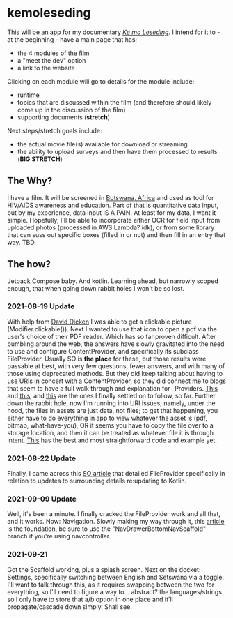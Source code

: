 # kemoleseding

This will be an app for my documentary [_Ke mo Leseding_](https://www.kemoleseding.com). I intend for it to - at the beginning - have a main page that has:
- the 4 modules of the film
- a "meet the dev" option
- a link to the website

Clicking on each module will go to details for the module include:
- runtime
- topics that are discussed within the film (and therefore should likely come up in the discussion of the film)
- supporting documents (__stretch__)

Next steps/stretch goals include:
- the actual movie file(s) available for download or streaming
- the ability to upload surveys and then have them processed to results (__BIG STRETCH__)

## The Why?

I have a film. It will be screened in <a href= "https://www.google.com/maps/place/Botswana/@-22.3223124,22.4436813,7z/data=!3m1!4b1!4m5!3m4!1s0x1ea44321d1452211:0xf1647c2a8715af7b!8m2!3d-22.328474!4d24.684866"  target= "_blank" >Botswana, Africa</a> and used as tool for HIV/AIDS awareness and education. Part of that is quantitative data input, but by my experience, data input IS A PAIN. At least for my data, I want it simple. Hopefully, I'll be able to incorporate either OCR for field input from uploaded photos (processed in AWS Lambda? idk), or from some library that can suss out specific boxes (filled in or not) and then fill in an entry that way. TBD.

## The how?

Jetpack Compose baby. And kotlin. Learning ahead, but narrowly scoped enough, that when going down rabbit holes I won't be so lost.

### 2021-08-19 Update

With help from [David Dicken](https://github.com/daviddicken) I was able to get a clickable picture (Modifier.clickable()). Next I wanted to use that icon to open a pdf via the user's choice of their PDF reader. Which has so far proven difficult. After bumbling around the web, the answers have slowly gravitated into the need to use and configure ContentProvider, and specifically its subclass FileProvider. Usually SO is __the place__ for these, but those results were passable at best, with very few questions, fewer answers, and with many of those using deprecated methods.
But they did keep talking about having to use URIs in concert with a ContentProvider, so they did connect me to blogs that seem to have a full walk through and explanation for _Providers. [This](https://getaround.tech/android-fileprovider/) and [this](https://infinum.com/the-capsized-eight/share-files-using-fileprovider), and [this](https://techenum.com/learn-how-to-use-fileprovider-in-android-with-example/) are the ones I finally settled on to follow, so far.
Further down the rabbit hole, now I'm running into URI issues; namely, under the hood, the files in assets are just data, not files; to get that happening, you either have to do everything in app to view whatever the asset is (pdf, bitmap, what-have-you), OR it seems you have to copy the file over to a storage location, and then it can be treated as whatever file it is through intent. [This](https://inthecheesefactory.com/blog/how-to-share-access-to-file-with-fileprovider-on-android-nougat/en) has the best and most straightforward code and example yet.

### 2021-08-22 Update

Finally, I came across this [SO article](https://stackoverflow.com/questions/4447477/how-to-copy-files-from-assets-folder-to-sdcard) that detailed FileProvider specifically in relation to updates to surrounding details re:updating to Kotlin.

### 2021-09-09 Update

Well, it's been a minute. I finally cracked the FileProvider work and all that, and it works. Now: Navigation. Slowly making my way through it, this [article](https://proandroiddev.com/bottom-navigation-and-navigation-drawer-using-scaffold-from-jetpack-compose-e2167440e7a9) is the foundation, be sure to use the "NavDrawerBottomNavScaffold" branch if you're using navcontroller.

### 2021-09-21

Got the Scaffold working, plus a splash screen.
Next on the docket: Settings, specifically switching between English and Setswana via a toggle. I'll want to talk through this, as it requires swapping between the two for everything, so I'll need to figure a way to... abstract? the languages/strings so I only have to store that a/b option in one place and it'll propagate/cascade down simply. Shall see.